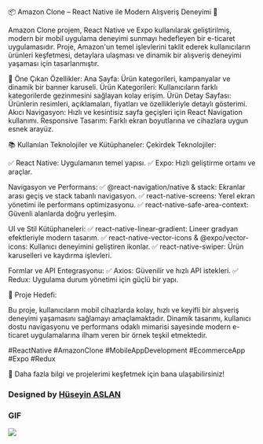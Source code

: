 
📦 Amazon Clone – React Native ile Modern Alışveriş Deneyimi 🛒

Amazon Clone projem, React Native ve Expo kullanılarak geliştirilmiş, modern bir mobil uygulama deneyimi sunmayı hedefleyen bir e-ticaret uygulamasıdır. Proje, Amazon'un temel işlevlerini taklit ederek kullanıcıların ürünleri keşfetmesi, detaylara ulaşması ve dinamik bir alışveriş deneyimi yaşaması için tasarlanmıştır.

🚀 Öne Çıkan Özellikler:
Ana Sayfa: Ürün kategorileri, kampanyalar ve dinamik bir banner karuseli.
Ürün Kategorileri: Kullanıcıların farklı kategorilerde gezinmesini sağlayan kolay erişim.
Ürün Detay Sayfası: Ürünlerin resimleri, açıklamaları, fiyatları ve özellikleriyle detaylı gösterimi.
Akıcı Navigasyon: Hızlı ve kesintisiz sayfa geçişleri için React Navigation kullanımı.
Responsive Tasarım: Farklı ekran boyutlarına ve cihazlara uygun esnek arayüz.

📚 Kullanılan Teknolojiler ve Kütüphaneler:
Çekirdek Teknolojiler:

✅ React Native: Uygulamanın temel yapısı.
✅ Expo: Hızlı geliştirme ortamı ve araçlar.

Navigasyon ve Performans:
✅ @react-navigation/native & stack: Ekranlar arası geçiş ve stack tabanlı navigasyon.
✅ react-native-screens: Yerel ekran yönetimi ile performans optimizasyonu.
✅ react-native-safe-area-context: Güvenli alanlarda doğru yerleşim.

UI ve Stil Kütüphaneleri:
✅ react-native-linear-gradient: Lineer gradyan efektleriyle modern tasarım.
✅ react-native-vector-icons & @expo/vector-icons: Kullanıcı deneyimini geliştiren ikonlar.
✅ react-native-swiper: Ürün karuselleri ve kaydırma işlevleri.

Formlar ve API Entegrasyonu:
✅ Axios: Güvenilir ve hızlı API istekleri.
✅ Redux: Uygulama durum yönetimi için güçlü bir yapı.


🌟 Proje Hedefi:

Bu proje, kullanıcıların mobil cihazlarda kolay, hızlı ve keyifli bir alışveriş deneyimi yaşamasını sağlamayı amaçlamaktadır. Dinamik tasarımı, kullanıcı dostu navigasyonu ve performans odaklı mimarisi sayesinde modern e-ticaret uygulamalarına ilham veren bir örnek teşkil etmektedir.

#ReactNative #AmazonClone #MobileAppDevelopment #EcommerceApp #Expo #Redux

📱 Daha fazla bilgi ve projelerimi keşfetmek için bana ulaşabilirsiniz!
###  Designed by <a href="https://www.linkedin.com/in/h%C3%BCseyin-aslan-128519203/" target="_blank">Hüseyin ASLAN</a> 



### GIF

![](./assets/record/Amazon.gif)


